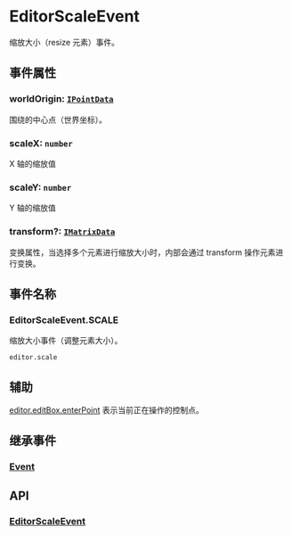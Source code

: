# EditorScaleEvent

缩放大小（resize 元素）事件。

## 事件属性

### worldOrigin: [`IPointData`](/api/interfaces/IPointData.md)

围绕的中心点（世界坐标）。

### scaleX: `number`

X 轴的缩放值

### scaleY: `number`

Y 轴的缩放值

### transform?: [`IMatrixData`](/api/interfaces/IMatrixData.md)

变换属性，当选择多个元素进行缩放大小时，内部会通过 transform 操作元素进行变换。

## 事件名称

### EditorScaleEvent.SCALE

缩放大小事件（调整元素大小）。

`editor.scale`

## 辅助

[editor.editBox.enterPoint](../EditBox.md#enterpoint-editpoint) 表示当前正在操作的控制点。

## 继承事件

### [Event](/reference/event/basic/Event.md)

## API

### [EditorScaleEvent](/api/classes/EditorScaleEvent.md)
